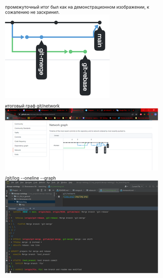 промежуточный итог был как на демонстрационном изображении, к сожалению не заскринил.
![img.png](img/img3.png)

итоговый граф git/network
![img.png](img/img.png)

/git/log --oneline --graph
![img.png](img/img2.png)


